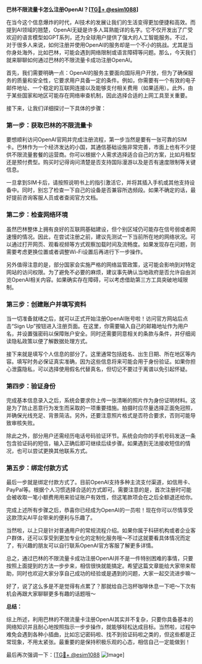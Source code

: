 **巴林不限流量卡怎么注册OpenAI？[[TG💪+ @esim1088](https://t.me/s/esim1088)]**

在当今这个信息爆炸的时代，AI技术的发展让我们的生活变得更加便捷和高效。而提到AI领域的翘楚，OpenAI无疑是许多人耳熟能详的名字。它不仅开发出了广受欢迎的语言模型如GPT系列，还为全球用户提供了强大的人工智能服务。不过，对于很多人来说，如何注册并使用OpenAI的服务却是一个不小的挑战。尤其是当你身处海外，比如巴林，可能会遇到网络限制或语言障碍等问题。那么，今天我们就来聊聊如何通过巴林的不限流量卡成功注册OpenAI。

首先，我们需要明确一点：OpenAI的服务主要面向国际用户开放，但为了确保服务的质量和安全性，它要求用户具备一定的条件。例如，你需要有一个有效的电子邮件地址、一个稳定的互联网连接以及能够支付相关费用（如果适用）。此外，由于某些国家和地区可能存在网络审查机制，因此选择合适的上网工具至关重要。

接下来，让我们详细探讨一下具体的步骤：

### 第一步：获取巴林的不限流量卡

要想顺利访问OpenAI官网并完成注册流程，第一步当然是要有一张可靠的SIM卡。巴林作为一个经济发达的小国，其通信基础设施非常完善，市面上也有不少提供不限流量套餐的运营商。你可以根据个人需求选择适合自己的方案，比如月租型还是预付费型。购买时记得询问清楚是否支持国际漫游以及是否有速度限制等关键信息。

一旦拿到SIM卡后，请按照说明书上的指引激活它，并将其插入手机或其他支持设备中。同时，别忘了检查一下自己的设备是否兼容所选频段。如果不确定的话，最好提前咨询客服人员或者查阅官方文档。

### 第二步：检查网络环境

虽然巴林整体上拥有良好的互联网基础建设，但个别区域仍可能存在信号弱或者网速慢的情况。因此，在尝试注册之前，建议先测试一下当前所在地的网络状况。可以通过打开网页、观看视频等方式观察加载时间及流畅度。如果发现存在问题，则需要考虑更换位置或者调整Wi-Fi设置后再进行下一步操作。

另外值得注意的是，部分国家会实施严格的网络监管政策，这可能会影响到对特定网站的访问权限。为了避免不必要的麻烦，建议事先确认当地政府是否允许自由浏览OpenAI相关内容。如果确实存在障碍，可以考虑借助第三方工具突破地域限制。

### 第三步：创建账户并填写资料

当一切准备就绪之后，就可以正式开始注册OpenAI账号啦！访问官方网站后点击“Sign Up”按钮进入注册页面。在这里，你需要输入自己的邮箱地址作为用户名，并设置强密码以保障账户安全。同时还需要同意相关的条款与条件，并仔细阅读隐私政策以便了解数据处理方式。

接下来就是填写个人信息的部分了。这里通常包括姓名、出生日期、所在地区等内容。填写时务必保证真实准确，因为这些信息将来可能会用于身份验证。如果你担心泄露隐私，可以选择使用假名代替真名，但切记不要过于离谱以免引起怀疑。

### 第四步：验证身份

完成基本信息录入之后，系统会要求你上传一张清晰的照片作为身份证明材料。这是为了防止恶意行为发生而采取的一项重要措施。拍摄时应尽量选择正面免冠照，并确保光线充足、背景简洁。另外，还要注意照片格式是否符合要求，否则可能导致审核失败。

除此之外，部分用户还需经历电话号码验证环节。系统会向你的手机号码发送一条包含验证码的短信，输入正确后即可继续后续步骤。如果遇到无法接收短信的情况，也可以尝试更换其他联系方式。

### 第五步：绑定付款方式

最后一步就是绑定付款方式了。目前OpenAI支持多种主流支付渠道，如信用卡、PayPal等。根据个人习惯选择合适的方式即可。需要注意的是，首次注册时可能会被收取一笔小额费用用来验证账户有效性，但这笔款项会在之后全额退还给你。

完成上述所有步骤之后，恭喜你已经成为OpenAI的一员啦！现在你可以尽情享受这款顶尖AI平台带来的便利与乐趣了。

当然啦，以上只是针对普通用户的常规流程介绍。如果你属于科研机构或者企业客户群体，还可以享受到更加专业化的定制化服务哦～不过这就要看具体情况而定了，有兴趣的朋友可以自行联系OpenAI官方客服了解更多详情。

总之，通过巴林的不限流量卡成功注册OpenAI并不是一件特别困难的事情，只要按照上面提到的方法一步步来，相信很快就能搞定。希望这篇文章能给大家带来帮助，同时也欢迎大家分享自己成功的经验或是遇到的问题，大家一起交流进步嘛～

好了，说了这么多是不是觉得有点累了？那就给自己泡杯咖啡休息一下吧～下次有机会再跟大家聊聊更多有趣的话题哦～

**总结：**

综上所述，利用巴林的不限流量卡注册OpenAI其实并不复杂，只要你具备基本的网络知识并且耐心地按照指示一步步操作，就能够轻松达成目标。当然啦，过程中难免会遇到各种小插曲，比如忘记密码啦、找不到验证码啦之类的，但这些都是正常现象，不用太紧张。最重要的是保持积极乐观的心态，相信自己一定能做到！

最后再次强调一下：[[TG💪+ @esim1088](https://t.me/s/esim1088) ![Image](https://i.postimg.cc/4NQfJmqS/Snipaste-2025-05-13-00-14-12.png)]